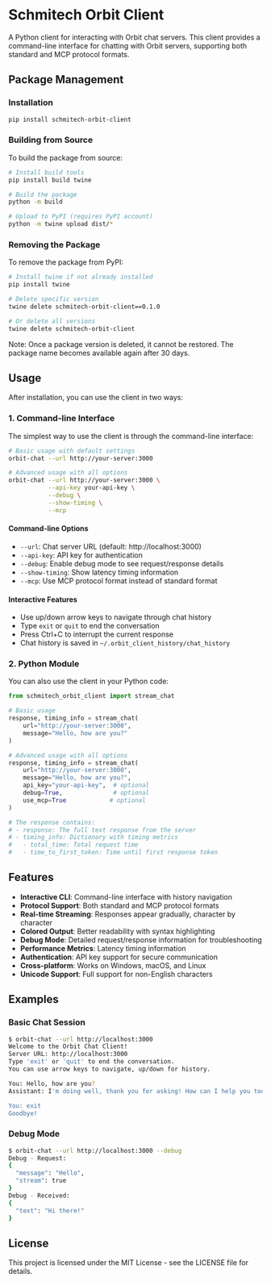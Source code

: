 # Schmitech Orbit Client

A Python client for interacting with Orbit chat servers. This client provides a command-line interface for chatting with Orbit servers, supporting both standard and MCP protocol formats.

## Package Management

### Installation

```bash
pip install schmitech-orbit-client
```

### Building from Source

To build the package from source:

```bash
# Install build tools
pip install build twine

# Build the package
python -m build

# Upload to PyPI (requires PyPI account)
python -m twine upload dist/*
```

### Removing the Package

To remove the package from PyPI:

```bash
# Install twine if not already installed
pip install twine

# Delete specific version
twine delete schmitech-orbit-client==0.1.0

# Or delete all versions
twine delete schmitech-orbit-client
```

Note: Once a package version is deleted, it cannot be restored. The package name becomes available again after 30 days.

## Usage

After installation, you can use the client in two ways:

### 1. Command-line Interface

The simplest way to use the client is through the command-line interface:

```bash
# Basic usage with default settings
orbit-chat --url http://your-server:3000

# Advanced usage with all options
orbit-chat --url http://your-server:3000 \
           --api-key your-api-key \
           --debug \
           --show-timing \
           --mcp
```

#### Command-line Options

- `--url`: Chat server URL (default: http://localhost:3000)
- `--api-key`: API key for authentication
- `--debug`: Enable debug mode to see request/response details
- `--show-timing`: Show latency timing information
- `--mcp`: Use MCP protocol format instead of standard format

#### Interactive Features

- Use up/down arrow keys to navigate through chat history
- Type `exit` or `quit` to end the conversation
- Press Ctrl+C to interrupt the current response
- Chat history is saved in `~/.orbit_client_history/chat_history`

### 2. Python Module

You can also use the client in your Python code:

```python
from schmitech_orbit_client import stream_chat

# Basic usage
response, timing_info = stream_chat(
    url="http://your-server:3000",
    message="Hello, how are you?"
)

# Advanced usage with all options
response, timing_info = stream_chat(
    url="http://your-server:3000",
    message="Hello, how are you?",
    api_key="your-api-key",  # optional
    debug=True,              # optional
    use_mcp=True            # optional
)

# The response contains:
# - response: The full text response from the server
# - timing_info: Dictionary with timing metrics
#   - total_time: Total request time
#   - time_to_first_token: Time until first response token
```

## Features

- **Interactive CLI**: Command-line interface with history navigation
- **Protocol Support**: Both standard and MCP protocol formats
- **Real-time Streaming**: Responses appear gradually, character by character
- **Colored Output**: Better readability with syntax highlighting
- **Debug Mode**: Detailed request/response information for troubleshooting
- **Performance Metrics**: Latency timing information
- **Authentication**: API key support for secure communication
- **Cross-platform**: Works on Windows, macOS, and Linux
- **Unicode Support**: Full support for non-English characters

## Examples

### Basic Chat Session
```bash
$ orbit-chat --url http://localhost:3000
Welcome to the Orbit Chat Client!
Server URL: http://localhost:3000
Type 'exit' or 'quit' to end the conversation.
You can use arrow keys to navigate, up/down for history.

You: Hello, how are you?
Assistant: I'm doing well, thank you for asking! How can I help you today?

You: exit
Goodbye!
```

### Debug Mode
```bash
$ orbit-chat --url http://localhost:3000 --debug
Debug - Request:
{
  "message": "Hello",
  "stream": true
}
Debug - Received:
{
  "text": "Hi there!"
}
```

## License

This project is licensed under the MIT License - see the LICENSE file for details. 